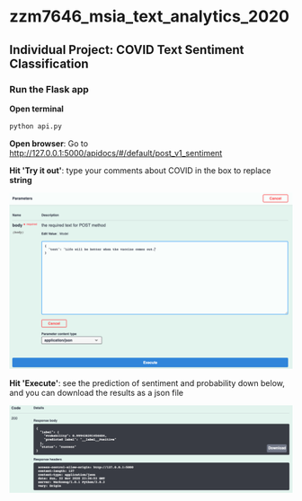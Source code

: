 # zzm7646_msia_text_analytics_2020

## Individual Project: COVID Text Sentiment Classification


### Run the Flask app 
**Open terminal**
```bash
python api.py
```

**Open browser**: Go to http://127.0.0.1:5000/apidocs/#/default/post_v1_sentiment

**Hit 'Try it out'**: type your comments about COVID in the box to replace **string**

![](fig/1.png)

**Hit 'Execute'**: see the prediction of sentiment and probability down below, and you can download the results as a json file

![](fig/2.png)
